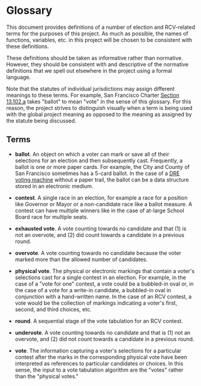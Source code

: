 Glossary
========

This document provides definitions of a number of election and RCV-related
terms for the purposes of this project.  As much as possible, the names of
functions, variables, etc. in this project will be chosen to be consistent
with these definitions.

These definitions should be taken as informative rather than normative.
However, they should be consistent with and descriptive of the normative
definitions that we spell out elsewhere in the project using a formal
language.

Note that the statutes of individual jurisdictions may assign different
meanings to these terms.  For example, San Francisco Charter
[Section 13.102.a][SF_Charter_13_102_a] takes "ballot" to mean "vote"
in the sense of this glossary.  For this reason, the project strives to
distinguish visually when a term is being used with the global project
meaning as opposed to the meaning as assigned by the statute being
discussed.


Terms
-----

* **ballot**.  An object on which a voter can mark or save all of their
  selections for an election and then subsequently cast.  Frequently, a
  ballot is one or more paper cards.  For example, the City and County of
  San Francisco sometimes has a 5-card ballot.  In the case of a
  [DRE voting machine][DRE_voting_machine] without a paper trail, the ballot
  can be a data structure stored in an electronic medium.

* **contest**.  A single race in an election, for example a race for a
  position like Governor or Mayor or a non-candidate race like a ballot
  measure.  A contest can have multiple winners like in the case of
  at-large School Board race for multiple seats.

* **exhausted vote**.  A vote counting towards no candidate and that
  (1) is not an overvote, and (2) did count towards a candidate in a previous
  round.

* **overvote**.  A vote counting towards no candidate because the
  voter marked more than the allowed number of candidates.

* **physical vote**.  The physical or electronic markings that contain a
  voter's selections cast for a single contest in an election.  For example,
  in the case of a "vote for one" contest, a vote could be a bubbled-in
  oval or, in the case of a vote for a write-in candidate, a bubbled-in
  oval in conjunction with a hand-written name.  In the case of an RCV
  contest, a vote would be the collection of markings indicating a voter's
  first, second, and third choices, etc.

* **round**.  A sequential stage of the vote tabulation for an RCV contest.

* **undervote**.  A vote counting towards no candidate and that is
  (1) not an overvote, and (2) did not count towards a candidate in a
  previous round.

* **vote**.  The information capturing a voter's selections for a particular
  contest after the marks in the corresponding physical vote have been
  interpreted as references to particular candidates or choices.  In this
  sense, the input to a vote tabulation algorithm are the "votes" rather
  than the "physical votes."


[DRE_voting_machine]: https://en.wikipedia.org/wiki/DRE_voting_machine
[SF_Charter_13_102_a]: ../statutes/san_francisco.txt#L11
